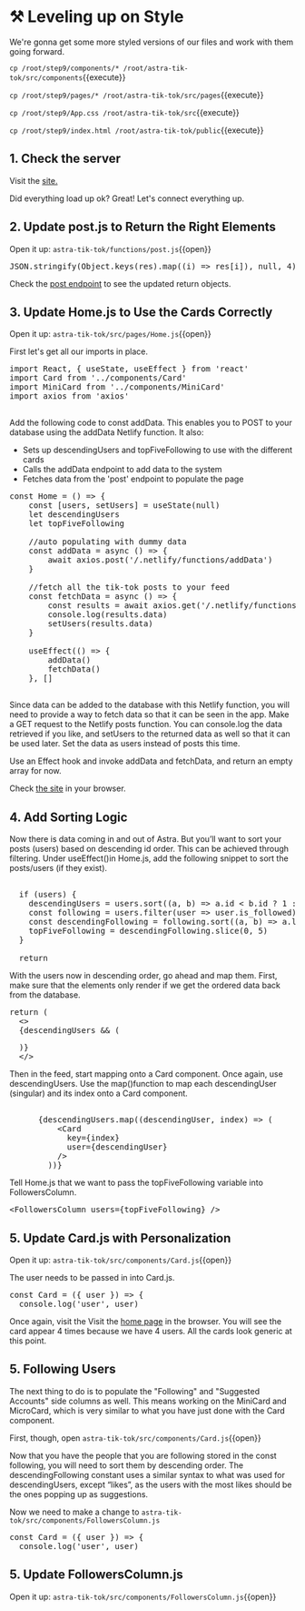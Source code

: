 # ⚒️ Leveling up on Style

We're gonna get some more styled versions of our files and work with them going forward.

`cp /root/step9/components/* /root/astra-tik-tok/src/components`{{execute}}

`cp /root/step9/pages/* /root/astra-tik-tok/src/pages`{{execute}}

`cp /root/step9/App.css /root/astra-tik-tok/src`{{execute}}

`cp /root/step9/index.html /root/astra-tik-tok/public`{{execute}}

## 1. Check the server

Visit the <a href="https://[[HOST_SUBDOMAIN]]-8888-[[KATACODA_HOST]].environments.katacoda.com">site.</a>

Did everything load up ok?  Great!  Let's connect everything up.

## 2. Update post.js to Return the Right Elements

Open it up: `astra-tik-tok/functions/post.js`{{open}}

<pre class="file" data-filename="astra-tik-toc/functions/post.js" data-target="insert" data-marker="JSON.stringify(res, null, 4)">
JSON.stringify(Object.keys(res).map((i) => res[i]), null, 4)
</pre>

Check the <a href="https://[[HOST_SUBDOMAIN]]-8888-[[KATACODA_HOST]].environments.katacoda.com/.netlify/functions/post">post endpoint</a> to see the updated return objects.

## 3.  Update Home.js to Use the Cards Correctly

Open it up: `astra-tik-tok/src/pages/Home.js`{{open}}

First let's get all our imports in place.

<pre class="file" data-filename="astra-tik-toc/src/pages/Home.js" data-target="prepend">
import React, { useState, useEffect } from 'react'
import Card from '../components/Card'
import MiniCard from '../components/MiniCard'
import axios from 'axios'

</pre>

Add the following code to const addData. This enables you to POST to your database using the addData Netlify function.  It also:
* Sets up descendingUsers and topFiveFollowing to use with the different cards
* Calls the addData endpoint to add data to the system
* Fetches data from the 'post' endpoint to populate the page

<pre class="file" data-filename="astra-tik-toc/src/pages/Home.js" data-target="insert" data-marker="const Home = () => {">
const Home = () => {
    const [users, setUsers] = useState(null)  
    let descendingUsers
    let topFiveFollowing

    //auto populating with dummy data
    const addData = async () => {
        await axios.post('/.netlify/functions/addData')
    }

    //fetch all the tik-tok posts to your feed
    const fetchData = async () => {
        const results = await axios.get('/.netlify/functions/post')
        console.log(results.data)
        setUsers(results.data)
    }

    useEffect(() => {
        addData()
        fetchData()
    }, []
  
</pre>

Since data can be added to the database with this Netlify function, you will need to provide a way to fetch data so that it can be seen in the app. Make a GET request to the Netlify posts function. You can console.log the data retrieved if you like, and setUsers to the returned data as well so that it can be used later. Set the data as users instead of posts this time.

Use an Effect hook and invoke addData and fetchData, and return an empty array for now.

Check <a href="https://[[HOST_SUBDOMAIN]]-8888-[[KATACODA_HOST]].environments.katacoda.com/">the site</a> in your browser.

## 4. Add Sorting Logic

Now there is data coming in and out of Astra.  But you’ll want to sort your posts (users) based on descending id order. This can be achieved through filtering. Under useEffect()in Home.js, add the following snippet to sort the posts/users (if they exist). 

<pre class="file" data-filename="astra-tik-toc/src/pages/Home.js" data-target="insert" data-marker="return">

  if (users) {
    descendingUsers = users.sort((a, b) => a.id < b.id ? 1 : -1)
    const following = users.filter(user => user.is_followed)
    const descendingFollowing = following.sort((a, b) => a.likes < b.likes ? 1 : -1)
    topFiveFollowing = descendingFollowing.slice(0, 5)
  }

  return
</pre>

With the users now in descending order, go ahead and map them. First, make sure that the elements only render if we get the ordered data back from the database.

<pre class="file" data-filename="astra-tik-toc/src/pages/Home.js" data-target="insert" data-marker="return">
return (
  &lt;&gt;
  {descendingUsers && (
</pre>

<pre class="file" data-filename="astra-tik-toc/src/pages/Home.js" data-target="insert" data-marker="</>">
  )}
  &lt;/&gt;
</pre>

Then in the feed, start mapping onto a Card component. Once again, use descendingUsers. Use the map()function to map each descendingUser (singular) and its index onto a Card component. 

<pre class="file" data-filename="astra-tik-toc/src/pages/Home.js" data-target="insert" data-marker="<div className='feed'>">
<div className='feed'>
      {descendingUsers.map((descendingUser, index) => (
          &lt;Card
            key={index}
            user={descendingUser}
          /&gt;
        ))}
</pre>

Tell Home.js that we want to pass the topFiveFollowing variable into FollowersColumn.

<pre class="file" data-filename="astra-tik-toc/src/pages/Home.js" data-target="insert" data-marker="<FollowersColumn />">
&lt;FollowersColumn users={topFiveFollowing} /&gt;</pre>

## 5. Update Card.js with Personalization

Open it up: `astra-tik-tok/src/components/Card.js`{{open}}

The user needs to be passed in into Card.js. 

<pre class="file" data-filename="astra-tik-toc/src/components/Card.js" data-target="insert" data-marker="const Card = () => {">
const Card = ({ user }) => {
  console.log('user', user)
</pre>

Once again, visit the Visit the <a href="https://[[HOST_SUBDOMAIN]]-8888-[[KATACODA_HOST]].environments.katacoda.com">home page</a> in the browser. You will see the card appear 4 times because we have 4 users. All the cards look generic at this point. 

## 5. Following Users

The next thing to do is to  populate the "Following" and "Suggested Accounts" side columns as well. This means working on the MiniCard and MicroCard, which is very similar to what you have just done with the Card component.

First, though, open `astra-tik-tok/src/components/Card.js`{{open}} 

Now that you have the people that you are following stored in the const following, you will need to sort them by descending order. The descendingFollowing constant uses a similar syntax to what was used for descendingUsers, except “likes”, as the users with the most likes should be the ones popping up as suggestions.

Now we need to make a change to `astra-tik-tok/src/components/FollowersColumn.js`

<pre class="file" data-filename="astra-tik-toc/src/components/FollowersColumn.js" data-target="insert" data-marker="const Card = () => {">
const Card = ({ user }) => {
  console.log('user', user)
</pre>

## 5. Update FollowersColumn.js

Open it up: `astra-tik-tok/src/components/FollowersColumn.js`{{open}}


